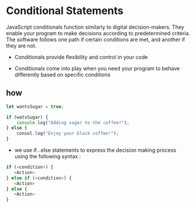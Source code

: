 # Conditional Statements
JavaScript conditionals function similarly to digital decision-makers.  They enable your program to make decisions according to predetermined criteria.  The software follows one path if certain conditions are met, and another if they are not.

- Conditionals provide flexibility and control in your code

- Conditionals come into play when you need your program to behave differently based on specific conditions

## how

```javascript
let wantsSugar = true;

if (watsSugar) {
    console.log("Adding sugar to the coffee!");
} else {
    consol.log("Enjoy your black coffee!");
}
```

 - we use if...else statements to express the decision making process using the following syntax : 

 ```javascript
 if (<condition>) {
    <Action>
 } else if (<condition>) {
    <Action>
 } else {
    <Action>
 }
```
